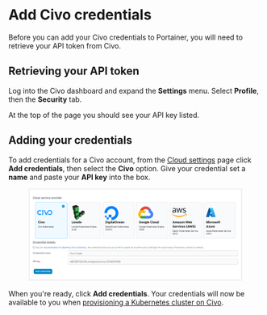 # Add Civo credentials

Before you can add your Civo credentials to Portainer, you will need to retrieve your API token from Civo.

## Retrieving your API token

Log into the Civo dashboard and expand the **Settings** menu. Select **Profile**, then the **Security** tab.

At the top of the page you should see your API key listed.

## Adding your credentials

To add credentials for a Civo account, from the [Cloud settings](./) page click **Add credentials**, then select the **Civo** option. Give your credential set a **name** and paste your **API key** into the box.

<figure><img src="../../../.gitbook/assets/2.15-settings-cloud-civo-add.png" alt=""><figcaption></figcaption></figure>

When you're ready, click **Add credentials**. Your credentials will now be available to you when [provisioning a Kubernetes cluster on Civo](../../../start/install/agent/kaas/civo.md).

